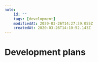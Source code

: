 ```yaml
---
note:
    id: ""
    tags: [development]
    modifiedAt: 2020-03-26T14:27:39.055Z
    createdAt: 2020-03-26T14:10:52.143Z
---
```

# Development plans

